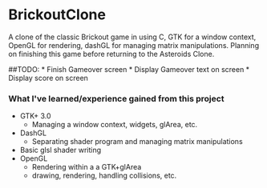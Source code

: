 # BrickoutClone
A clone of the classic Brickout game in using C, GTK for a window context, OpenGL for rendering, dashGL for managing matrix manipulations. Planning on finishing this game before returning to the Asteroids Clone.

##TODO:
    * Finish Gameover screen
        * Display Gameover text on screen
        * Display score on screen

### What I've learned/experience gained from this project
   * GTK+ 3.0
       * Managing a window context, widgets, glArea, etc.
   * DashGL
       * Separating shader program and managing matrix manipulations
   * Basic glsl shader writing
   * OpenGL
       * Rendering within a a GTK+glArea
       * drawing, rendering, handling collisions, etc.
